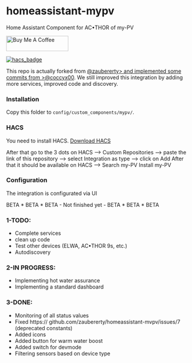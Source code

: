 # homeassistant-mypv

Home Assistant Component for AC•THOR of my-PV

<a href="https://buymeacoffee.com/melik787" target="_blank"><img height="41px" width="167px" src="https://cdn.buymeacoffee.com/buttons/default-blue.png" alt="Buy Me A Coffee"></a>

[![hacs_badge](https://img.shields.io/badge/HACS-Custom-orange.svg?style=for-the-badge)](https://github.com/custom-components/hacs)

This repo is actually forked from <a href="https://github.com/zaubererty/homeassistant-mvpv" target="_blank">@zaubererty> and implemented some commits from <a href="https://github.com/coccyx00/homeassistant-mvpv" target="_blank">>@coccyx00</a>. We still improved this integration by adding more services, improved code and discovery. 

### Installation

Copy this folder to `config/custom_components/mypv/`.

### HACS
You need to install HACS. <a href="https://hacs.xyz/docs/setup/download/" target="_blank">Download HACS</a>

After that go to the 3 dots on HACS --> Custom Repositories --> paste the link of this repository --> select Integration as type --> click on Add
After that it should be available on HACS --> Search my-PV
Install my-PV 

### Configuration

The integration is configurated via UI

BETA * BETA * BETA - Not finished yet - BETA * BETA * BETA

### 1-TODO:
- Complete services
- clean up code
- Test other devices (ELWA, AC•THOR 9s, etc.)
- Autodiscovery

### 2-IN PROGRESS:
-  Implementing hot water assurance
-  Implementing a standard dashboard

### 3-DONE:
- Monitoring of all status values
- Fixed https:// github.com/zaubererty/homeassistant-mvpv/issues/7 (deprecated constants)
- Added icons
- Added button for warm water boost
- Added switch for devmode
- Filtering sensors based on device type